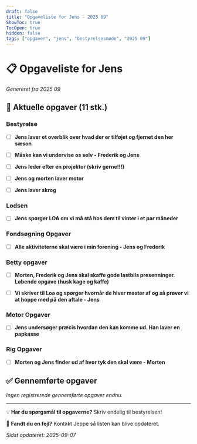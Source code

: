 ```yaml
---
draft: false
title: "Opgaveliste for Jens - 2025 09"
ShowToc: true
TocOpen: true
hidden: false
tags: ["opgaver", "jens", "bestyrelsesmøde", "2025 09"]
---
```


# 📋 Opgaveliste for Jens

*Genereret fra 2025 09*

## 🎯 Aktuelle opgaver (11 stk.)

### Bestyrelse

- [ ] **Jens laver et overblik over hvad der er tilføjet og fjernet den her sæson**

- [ ] **Måske kan vi undervise os selv - Frederik og Jens**

- [ ] **Jens leder efter en projektor (skriv gerne!!!)**

- [ ] **Jens og morten laver motor**

- [ ] **Jens laver skrog**

### Lodsen

- [ ] **Jens spørger LOA om vi må stå hos dem til vinter i et par måneder**

### Fondsøgning Opgaver

- [ ] **Alle aktiviteterne skal være i min forening - Jens og Frederik**

### Betty opgaver

- [ ] **Morten, Frederik og Jens skal skaffe gode lastbils presenninger. Løbende opgave (husk kage og kaffe)**

- [ ] **Vi skriver til Loa og spørger hvornår de hiver master af og så prøver vi at hoppe med på den aftale - Jens**

### Motor Opgaver

- [ ] **Jens undersøger præcis hvordan den kan komme ud. Han laver en papkasse**

### Rig Opgaver

- [ ] **Morten og Jens finder ud af hvor tyk den skal være - Morten**

## ✅ Gennemførte opgaver

*Ingen registrerede gennemførte opgaver endnu.*

---

💡 **Har du spørgsmål til opgaverne?** Skriv endelig til bestyrelsen!

📧 **Fandt du en fejl?** Kontakt Jeppe så listen kan blive opdateret.

*Sidst opdateret: 2025-09-07*

